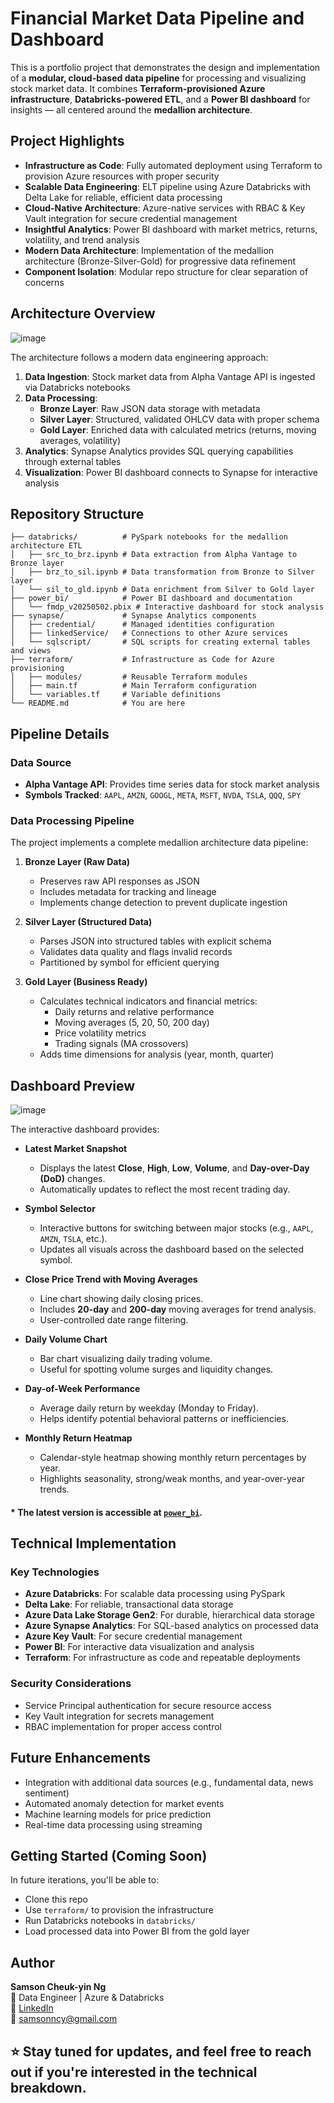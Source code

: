 # Financial Market Data Pipeline and Dashboard

This is a portfolio project that demonstrates the design and implementation of a **modular, cloud-based data pipeline** for processing and visualizing stock market data. It combines **Terraform-provisioned Azure infrastructure**, **Databricks-powered ETL**, and a **Power BI dashboard** for insights — all centered around the **medallion architecture**.

## Project Highlights

- **Infrastructure as Code**: Fully automated deployment using Terraform to provision Azure resources with proper security
- **Scalable Data Engineering**: ELT pipeline using Azure Databricks with Delta Lake for reliable, efficient data processing
- **Cloud-Native Architecture**: Azure-native services with RBAC & Key Vault integration for secure credential management
- **Insightful Analytics**: Power BI dashboard with market metrics, returns, volatility, and trend analysis
- **Modern Data Architecture**: Implementation of the medallion architecture (Bronze-Silver-Gold) for progressive data refinement
- **Component Isolation**: Modular repo structure for clear separation of concerns

## Architecture Overview

![image](https://github.com/user-attachments/assets/a47b7e15-bf74-43f2-9ee3-4f04ffaebe28)

The architecture follows a modern data engineering approach:

1. **Data Ingestion**: Stock market data from Alpha Vantage API is ingested via Databricks notebooks
2. **Data Processing**: 
   - **Bronze Layer**: Raw JSON data storage with metadata
   - **Silver Layer**: Structured, validated OHLCV data with proper schema
   - **Gold Layer**: Enriched data with calculated metrics (returns, moving averages, volatility)
3. **Analytics**: Synapse Analytics provides SQL querying capabilities through external tables
4. **Visualization**: Power BI dashboard connects to Synapse for interactive analysis

## Repository Structure

```
├── databricks/          # PySpark notebooks for the medallion architecture ETL
│   ├── src_to_brz.ipynb # Data extraction from Alpha Vantage to Bronze layer
│   ├── brz_to_sil.ipynb # Data transformation from Bronze to Silver layer
│   └── sil_to_gld.ipynb # Data enrichment from Silver to Gold layer
├── power_bi/            # Power BI dashboard and documentation
│   └── fmdp_v20250502.pbix # Interactive dashboard for stock analysis
├── synapse/             # Synapse Analytics components
│   ├── credential/      # Managed identities configuration
│   ├── linkedService/   # Connections to other Azure services
│   └── sqlscript/       # SQL scripts for creating external tables and views
├── terraform/           # Infrastructure as Code for Azure provisioning
│   ├── modules/         # Reusable Terraform modules
│   ├── main.tf          # Main Terraform configuration
│   └── variables.tf     # Variable definitions
└── README.md            # You are here
```

## Pipeline Details

### Data Source
- **Alpha Vantage API**: Provides time series data for stock market analysis
- **Symbols Tracked**: `AAPL`, `AMZN`, `GOOGL`, `META`, `MSFT`, `NVDA`, `TSLA`, `QQQ`, `SPY`

### Data Processing Pipeline
The project implements a complete medallion architecture data pipeline:

1. **Bronze Layer (Raw Data)**
   - Preserves raw API responses as JSON
   - Includes metadata for tracking and lineage
   - Implements change detection to prevent duplicate ingestion

2. **Silver Layer (Structured Data)**
   - Parses JSON into structured tables with explicit schema
   - Validates data quality and flags invalid records
   - Partitioned by symbol for efficient querying

3. **Gold Layer (Business Ready)**
   - Calculates technical indicators and financial metrics:
     - Daily returns and relative performance
     - Moving averages (5, 20, 50, 200 day)
     - Price volatility metrics
     - Trading signals (MA crossovers)
   - Adds time dimensions for analysis (year, month, quarter)

## Dashboard Preview

![image](https://github.com/user-attachments/assets/e7861b59-97a8-4b05-9160-9a5354c6f666)


The interactive dashboard provides:

- **Latest Market Snapshot**  
  - Displays the latest **Close**, **High**, **Low**, **Volume**, and **Day-over-Day (DoD)** changes.  
  - Automatically updates to reflect the most recent trading day.

- **Symbol Selector**  
  - Interactive buttons for switching between major stocks (e.g., `AAPL`, `AMZN`, `TSLA`, etc.).  
  - Updates all visuals across the dashboard based on the selected symbol.

- **Close Price Trend with Moving Averages**  
  - Line chart showing daily closing prices.  
  - Includes **20-day** and **200-day** moving averages for trend analysis.  
  - User-controlled date range filtering.

- **Daily Volume Chart**  
  - Bar chart visualizing daily trading volume.  
  - Useful for spotting volume surges and liquidity changes.

- **Day-of-Week Performance**  
  - Average daily return by weekday (Monday to Friday).  
  - Helps identify potential behavioral patterns or inefficiencies.

- **Monthly Return Heatmap**  
  - Calendar-style heatmap showing monthly return percentages by year.  
  - Highlights seasonality, strong/weak months, and year-over-year trends.

#### * The latest version is accessible at [`power_bi`](./power_bi).


## Technical Implementation

### Key Technologies
- **Azure Databricks**: For scalable data processing using PySpark
- **Delta Lake**: For reliable, transactional data storage
- **Azure Data Lake Storage Gen2**: For durable, hierarchical data storage
- **Azure Synapse Analytics**: For SQL-based analytics on processed data
- **Azure Key Vault**: For secure credential management
- **Power BI**: For interactive data visualization and analysis
- **Terraform**: For infrastructure as code and repeatable deployments

### Security Considerations
- Service Principal authentication for secure resource access
- Key Vault integration for secrets management
- RBAC implementation for proper access control

## Future Enhancements

- Integration with additional data sources (e.g., fundamental data, news sentiment)
- Automated anomaly detection for market events
- Machine learning models for price prediction
- Real-time data processing using streaming

## Getting Started (Coming Soon)

In future iterations, you'll be able to:
- Clone this repo
- Use `terraform/` to provision the infrastructure
- Run Databricks notebooks in `databricks/`
- Load processed data into Power BI from the gold layer

## Author

**Samson Cheuk-yin Ng**  
📍 Data Engineer | Azure & Databricks  
🔗 [LinkedIn](https://www.linkedin.com/in/cy-samson-ng)  
📧 samsonncy@gmail.com

## ⭐ Stay tuned for updates, and feel free to reach out if you're interested in the technical breakdown.

